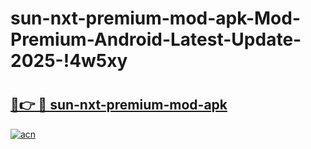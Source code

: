 # sun-nxt-premium-mod-apk-Mod-Premium-Android-Latest-Update-2025-!4w5xy

# <h2><a href="https://qknacp.esa.edu.pl?title=sun-nxt-premium-mod-apk&ref=4w5xy">🔗👉 🔴 sun-nxt-premium-mod-apk</a></h2>

[![acn](https://github.com/user-attachments/assets/0f9c940e-d8b0-45ae-aac7-cd30a18b3e1c)](https://qknacp.esa.edu.pl?title=sun-nxt-premium-mod-apk&ref=4w5xy)

